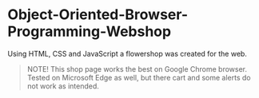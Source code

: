# Object-Oriented-Browser-Programming-Webshop
 Using HTML, CSS and JavaScript a flowershop was created for the web.

> NOTE!
> This shop page works the best on Google Chrome browser. Tested on Microsoft Edge as well, but there cart and some alerts do not work as intended.
